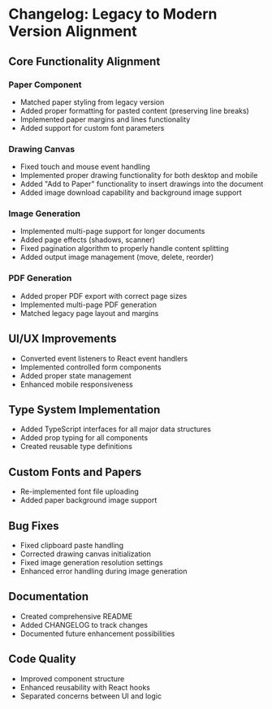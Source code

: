 # Changelog: Legacy to Modern Version Alignment

## Core Functionality Alignment

### Paper Component
- Matched paper styling from legacy version
- Added proper formatting for pasted content (preserving line breaks)
- Implemented paper margins and lines functionality
- Added support for custom font parameters

### Drawing Canvas
- Fixed touch and mouse event handling 
- Implemented proper drawing functionality for both desktop and mobile
- Added "Add to Paper" functionality to insert drawings into the document
- Added image download capability and background image support

### Image Generation
- Implemented multi-page support for longer documents
- Added page effects (shadows, scanner)
- Fixed pagination algorithm to properly handle content splitting
- Added output image management (move, delete, reorder)

### PDF Generation
- Added proper PDF export with correct page sizes
- Implemented multi-page PDF generation
- Matched legacy page layout and margins

## UI/UX Improvements
- Converted event listeners to React event handlers
- Implemented controlled form components
- Added proper state management
- Enhanced mobile responsiveness

## Type System Implementation
- Added TypeScript interfaces for all major data structures
- Added prop typing for all components
- Created reusable type definitions

## Custom Fonts and Papers
- Re-implemented font file uploading
- Added paper background image support

## Bug Fixes
- Fixed clipboard paste handling 
- Corrected drawing canvas initialization
- Fixed image generation resolution settings
- Enhanced error handling during image generation

## Documentation
- Created comprehensive README
- Added CHANGELOG to track changes
- Documented future enhancement possibilities

## Code Quality
- Improved component structure
- Enhanced reusability with React hooks
- Separated concerns between UI and logic 